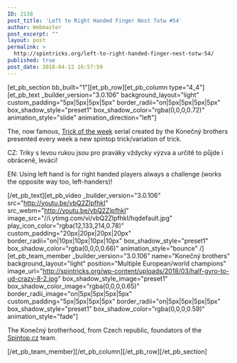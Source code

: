 ```yaml
---
ID: 2138
post_title: 'Left to Right Handed Finger Nest Totw #54'
author: Webmaster
post_excerpt: ""
layout: post
permalink: >
  http://spintricks.org/left-to-right-handed-finger-nest-totw-54/
published: true
post_date: 2018-04-12 16:57:59
---
```

[et_pb_section bb_built="1"][et_pb_row][et_pb_column type="4_4"][et_pb_text _builder_version="3.0.106" background_layout="light" custom_padding="5px|5px|5px|5px" border_radii="on|5px|5px|5px|5px" box_shadow_style="preset1" box_shadow_color="rgba(0,0,0,0.72)" animation_style="slide" animation_direction="left"]

The, now famous, <a href="/tag/totw">Trick of the week</a> serial created by the Konečný brothers presented every week a new spintop trick/variation of trick.

CZ: Triky s levou rukou jsou pro praváky vždycky výzva a určitě to půjde i obráceně, leváci!

EN: Using left hand is for right handed players always a challenge (works the opposite way too, left-handers)!

[/et_pb_text][et_pb_video _builder_version="3.0.106" src="http://youtu.be/vbQ2ZlpfhkI" src_webm="http://youtu.be/vbQ2ZlpfhkI" image_src="//i.ytimg.com/vi/vbQ2ZlpfhkI/hqdefault.jpg" play_icon_color="rgba(12,133,214,0.78)" custom_padding="20px|20px|20px|20px" border_radii="on|10px|10px|10px|10px" box_shadow_style="preset1" box_shadow_color="rgba(0,0,0,0.66)" animation_style="bounce" /][et_pb_team_member _builder_version="3.0.106" name="Konečný brothers" background_layout="light" position="Multiple European/world champions" image_url="http://spintricks.org/wp-content/uploads/2018/03/half-gyro-to-ud-crazy-8-2.jpg" box_shadow_style_image="preset1" box_shadow_color_image="rgba(0,0,0,0.65)" border_radii_image="on|5px|5px|5px|5px" custom_padding="5px|5px|5px|5px" border_radii="on|5px|5px|5px|5px" box_shadow_style="preset1" box_shadow_color="rgba(0,0,0,0.59)" animation_style="fade"]

The Konečný brotherhood, from Czech republic, foundators of the <a href="http://spintop.cz">Spintop.cz</a> team.

[/et_pb_team_member][/et_pb_column][/et_pb_row][/et_pb_section]